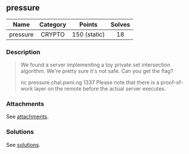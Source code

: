 ## pressure

|  Name  |  Category  |  Points  |  Solves  |
| :----: | :----: | :----: | :----: |
|  pressure  |  CRYPTO  |  150 (static)  |  18  |

### Description
> We found a server implementing a toy private set intersection algorithm. We're pretty sure it's not safe. Can you get the flag?
> 
> nc pressure.chal.pwni.ng 1337
> Please note that there is a proof-of-work layer on the remote before the actual server executes.

### Attachments
See [attachments](https://github.com/roadicing/ctf-writeups/tree/main/2022/plaidctf/pressure/attachments).

### Solutions
See [solutions](https://github.com/roadicing/ctf-writeups/tree/main/2022/plaidctf/pressure/solutions).